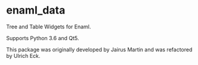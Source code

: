 # enaml_data

Tree and Table Widgets for Enaml.

Supports Python 3.6 and Qt5.

This package was originally developed by Jairus Martin and was refactored by Ulrich Eck.
